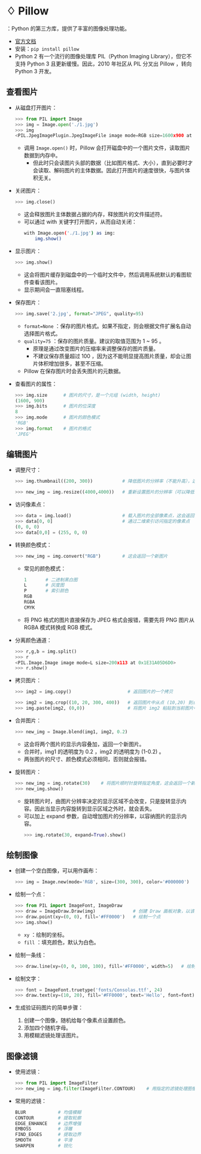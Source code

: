 # ♢ Pillow

：Python 的第三方库，提供了丰富的图像处理功能。
- [官方文档](https://pillow.readthedocs.io/)
- 安装：`pip install pillow`
- Python 2 有一个流行的图像处理库 PIL（Python Imaging Library），但它不支持 Python 3 且更新缓慢。因此，2010 年社区从 PIL 分叉出 Pillow ，转向 Python 3 开发。

## 查看图片

- 从磁盘打开图片：
  ```py
  >>> from PIL import Image
  >>> img = Image.open('./1.jpg')
  >>> img
  <PIL.JpegImagePlugin.JpegImageFile image mode=RGB size=1600x900 at 0x25454ED11C0>
  ```
  - 调用 `Image.open()` 时，Pillow 会打开磁盘中的一个图片文件，读取图片数据到内存中。
    - 但此时只会读图片头部的数据（比如图片格式、大小），直到必要时才会读取、解码图片的主体数据。因此打开图片的速度很快，与图片体积无关。

- 关闭图片：
  ```py
  >>> img.close()
  ```
  - 这会释放图片主体数据占据的内存，释放图片的文件描述符。
  - 可以通过 with 关键字打开图片，从而自动关闭：
    ```sh
    with Image.open('./1.jpg') as img:
        img.show()
    ```

- 显示图片：
  ```py
  >>> img.show()
  ```
  - 这会将图片缓存到磁盘中的一个临时文件中，然后调用系统默认的看图软件查看该图片。
  - 显示期间会一直阻塞线程。

- 保存图片：
  ```py
  >>> img.save('2.jpg', format="JPEG", quality=95)
  ```
  - `format=None` ：保存的图片格式。如果不指定，则会根据文件扩展名自动选择图片格式。
  - `quality=75` ：保存的图片质量。建议的取值范围为 1 ~ 95 。
    - 原理是通过改变图片的压缩率来调整保存的图片质量。
    - 不建议保存质量超过 100 ，因为这不能明显提高图片质量，却会让图片体积增加很多，甚至不压缩。
  - Pillow 在保存图片时会丢失图片的元数据。

- 查看图片的属性：
  ```py
  >>> img.size      # 图片的尺寸，是一个元组 (width, height)
  (1600, 900)
  >>> img.bits      # 图片的位深度
  8
  >>> img.mode      # 图片的颜色模式
  'RGB'
  >>> img.format    # 图片的格式
  'JPEG'
  ```

## 编辑图片

- 调整尺寸：
  ```py
  >>> img.thumbnail((200, 300))           # 降低图片的分辨率（不能升高），这会修改原图片
  ```
  ```py
  >>> new_img = img.resize((4000,4000))   # 重新设置图片的分辨率（可以降低或升高），这会返回一个新图片
  ```

- 访问像素点：
  ```py
  >>> data = img.load()                   # 载入图片的全部像素点，这会返回一个二维序列
  >>> data[0, 0]                          # 通过二维索引访问指定的像素点
  (0, 0, 0)
  >>> data[0,0] = (255, 0, 0)
  ```

- 转换颜色模式：
  ```py
  >>> new_img = img.convert("RGB")        # 这会返回一个新图片
  ```
  - 常见的颜色模式：
    ```py
    1       # 二进制黑白图
    L       # 灰度图
    P       # 索引颜色
    RGB
    RGBA
    CMYK
    ```
  - 将 PNG 格式的图片直接保存为 JPEG 格式会报错，需要先将 PNG 图片从 RGBA 模式转换成 RGB 模式。

- 分离颜色通道：
  ```py
  >>> r,g,b = img.split()
  >>> r
  <PIL.Image.Image image mode=L size=200x113 at 0x1E31A05D6D0>
  >>> r.show()
  ```

- 拷贝图片：
  ```py
  >>> img2 = img.copy()                     # 返回图片的一个拷贝
  ```
  ```py
  >>> img2 = img.crop((10, 20, 300, 400))   # 返回图片中从点 (10,20) 到点 (300,400) 之间的矩形区域的拷贝
  >>> img.paste(img2, (0,0))                # 将图片 img2 粘贴到当前图片中，左上角对齐到点 (0,0)
  ```

- 合并图片：
  ```py
  >>> new_img = Image.blend(img1, img2, 0.2)
  ```
  - 这会将两个图片的显示内容叠加，返回一个新图片。
  - 合并时，img1 的透明度为 0.2 ，img2 的透明度为 (1-0.2) 。
  - 两张图片的尺寸、颜色模式必须相同，否则就会报错。

- 旋转图片：
  ```py
  >>> new_img = img.rotate(30)    # 将图片顺时针旋转指定角度，这会返回一个新图片
  >>> new_img.show()
  ```
  - 旋转图片时，由图片分辨率决定的显示区域不会改变，只是旋转显示内容。因此当显示内容旋转到显示区域之外时，就会丢失。
  - 可以加上 expand 参数，自动增加图片的分辨率，以容纳图片的显示内容。
    ```py
    >>> img.rotate(30, expand=True).show()
    ```

## 绘制图像

- 创建一个空白图像，可以用作画布：
  ```py
  >>> img = Image.new(mode='RGB', size=(300, 300), color='#000000')
  ```

- 绘制一个点：
  ```py
  >>> from PIL import ImageFont, ImageDraw
  >>> draw = ImageDraw.Draw(img)              # 创建 Draw 画板对象，以该 img 作为画布
  >>> draw.point(xy=(0, 0), fill='#FF0000')   # 绘制一个点
  >>> img.show()
  ```
  - `xy` ：绘制的坐标。
  - `fill` ：填充颜色，默认为白色。

- 绘制一条线：
  ```py
  >>> draw.line(xy=(0, 0, 100, 100), fill='#FF0000', width=5)   # 绘制一条直线，从点 (0, 0) 到点 (100, 100)
  ```

- 绘制文字：
  ```py
  >>> font = ImageFont.truetype('fonts/Consolas.ttf', 24)               # 选择一种 truetype 类型的字体
  >>> draw.text(xy=(10, 20), fill='#FF0000', text='Hello', font=font)   # xy 为绘制时的起点坐标
  ```

- 生成验证码图片的简单步骤：
  1. 创建一个图像，随机给每个像素点设置颜色。
  2. 添加四个随机字母。
  3. 用模糊滤镜处理该图片。


## 图像滤镜

- 使用滤镜：
  ```py
  >>> from PIL import ImageFilter
  >>> new_img = img.filter(ImageFilter.CONTOUR)    # 用指定的滤镜处理图像，然后返回一个新图像
  ```

- 常用的滤镜：
  ```py
  BLUR            # 均值模糊
  CONTOUR         # 提取轮廓
  EDGE_ENHANCE    # 边界增强
  EMBOSS          # 浮雕
  FIND_EDGES      # 提取边界
  SMOOTH          # 平滑
  SHARPEN         # 锐化
  ```

